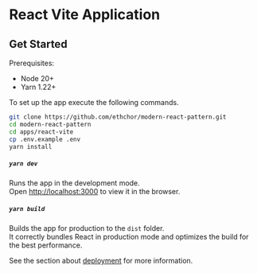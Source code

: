 # React Vite Application

## Get Started

Prerequisites:

- Node 20+
- Yarn 1.22+

To set up the app execute the following commands.

```bash
git clone https://github.com/ethchor/modern-react-pattern.git
cd modern-react-pattern
cd apps/react-vite
cp .env.example .env
yarn install
```

##### `yarn dev`

Runs the app in the development mode.\
Open [http://localhost:3000](http://localhost:3000) to view it in the browser.

##### `yarn build`

Builds the app for production to the `dist` folder.\
It correctly bundles React in production mode and optimizes the build for the best performance.

See the section about [deployment](https://vitejs.dev/guide/static-deploy) for more information.

